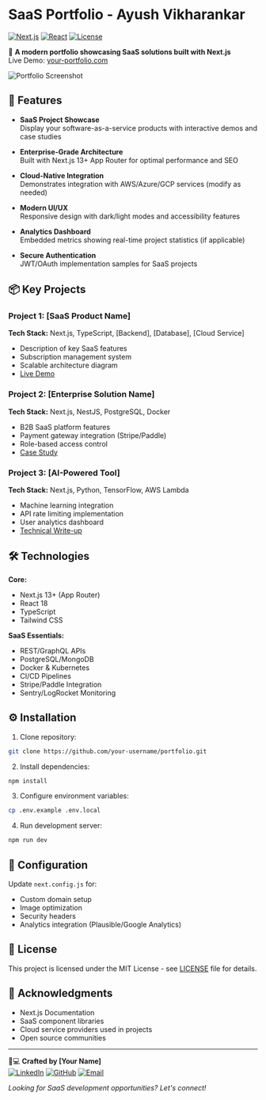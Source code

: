 
# SaaS Portfolio - Ayush Vikharankar

[![Next.js](https://img.shields.io/badge/Next.js-13.5.4-000000?logo=next.js)](https://nextjs.org/)
[![React](https://img.shields.io/badge/React-18.2.0-%2361DAFB?logo=react)](https://react.dev/)
[![License](https://img.shields.io/badge/License-MIT-blue)](LICENSE)

🌟 **A modern portfolio showcasing SaaS solutions built with Next.js**  
Live Demo: [your-portfolio.com](https://www.your-portfolio.com)

![Portfolio Screenshot](./public/screenshot.jpg) <!-- Add your screenshot -->

## 🚀 Features

- **SaaS Project Showcase**  
  Display your software-as-a-service products with interactive demos and case studies

- **Enterprise-Grade Architecture**  
  Built with Next.js 13+ App Router for optimal performance and SEO

- **Cloud-Native Integration**  
  Demonstrates integration with AWS/Azure/GCP services (modify as needed)

- **Modern UI/UX**  
  Responsive design with dark/light modes and accessibility features

- **Analytics Dashboard**  
  Embedded metrics showing real-time project statistics (if applicable)

- **Secure Authentication**  
  JWT/OAuth implementation samples for SaaS projects

## 📦 Key Projects

### Project 1: [SaaS Product Name]
**Tech Stack:** Next.js, TypeScript, [Backend], [Database], [Cloud Service]  
- Description of key SaaS features
- Subscription management system
- Scalable architecture diagram
- [Live Demo](link)

### Project 2: [Enterprise Solution Name]
**Tech Stack:** Next.js, NestJS, PostgreSQL, Docker  
- B2B SaaS platform features
- Payment gateway integration (Stripe/Paddle)
- Role-based access control
- [Case Study](link)

### Project 3: [AI-Powered Tool]
**Tech Stack:** Next.js, Python, TensorFlow, AWS Lambda  
- Machine learning integration
- API rate limiting implementation
- User analytics dashboard
- [Technical Write-up](link)

## 🛠️ Technologies

**Core:**
- Next.js 13+ (App Router)
- React 18
- TypeScript
- Tailwind CSS

**SaaS Essentials:**
- REST/GraphQL APIs
- PostgreSQL/MongoDB
- Docker & Kubernetes
- CI/CD Pipelines
- Stripe/Paddle Integration
- Sentry/LogRocket Monitoring

## ⚙️ Installation

1. Clone repository:
```bash
git clone https://github.com/your-username/portfolio.git
```

2. Install dependencies:
```bash
npm install
```

3. Configure environment variables:
```bash
cp .env.example .env.local
```

4. Run development server:
```bash
npm run dev
```

## 🔧 Configuration

Update `next.config.js` for:
- Custom domain setup
- Image optimization
- Security headers
- Analytics integration (Plausible/Google Analytics)

## 📄 License

This project is licensed under the MIT License - see [LICENSE](LICENSE) file for details.

## 🙌 Acknowledgments

- Next.js Documentation
- SaaS component libraries
- Cloud service providers used in projects
- Open source communities

---

👨💻 **Crafted by [Your Name]**  
[![LinkedIn](https://img.shields.io/badge/LinkedIn-Connect-blue)](your-linkedin)
[![GitHub](https://img.shields.io/badge/GitHub-Follow-181717)](your-github)
[![Email](https://img.shields.io/badge/Email-Contact%20Me-red)](mailto:your-email)

*Looking for SaaS development opportunities? Let's connect!*
```

